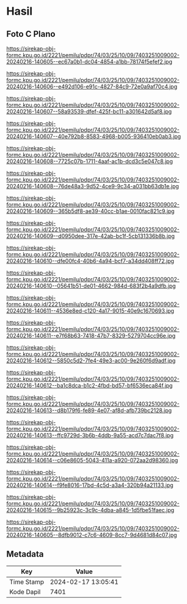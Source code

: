 # Hasil

## Foto C Plano

https://sirekap-obj-formc.kpu.go.id/2221/pemilu/pdpr/74/03/25/10/09/7403251009002-20240216-140605--ec67a0b1-dc04-4854-a1bb-78174f5efef2.jpg

https://sirekap-obj-formc.kpu.go.id/2221/pemilu/pdpr/74/03/25/10/09/7403251009002-20240216-140606--e492d106-e91c-4827-84c9-72e0a9af70c4.jpg

https://sirekap-obj-formc.kpu.go.id/2221/pemilu/pdpr/74/03/25/10/09/7403251009002-20240216-140607--58a93539-dfef-425f-bc11-a301642d5af8.jpg

https://sirekap-obj-formc.kpu.go.id/2221/pemilu/pdpr/74/03/25/10/09/7403251009002-20240216-140607--40e792b8-8583-4968-b005-936410eb0ab3.jpg

https://sirekap-obj-formc.kpu.go.id/2221/pemilu/pdpr/74/03/25/10/09/7403251009002-20240216-140608--7725c07b-1711-4aaf-ac1b-dcd3c5e047c8.jpg

https://sirekap-obj-formc.kpu.go.id/2221/pemilu/pdpr/74/03/25/10/09/7403251009002-20240216-140608--76de48a3-9d52-4ce9-9c34-a031bb63db1e.jpg

https://sirekap-obj-formc.kpu.go.id/2221/pemilu/pdpr/74/03/25/10/09/7403251009002-20240216-140609--365b5df8-ae39-40cc-b1ae-0010fac821c9.jpg

https://sirekap-obj-formc.kpu.go.id/2221/pemilu/pdpr/74/03/25/10/09/7403251009002-20240216-140609--d0950dee-317e-42ab-bc1f-5cb131336b8b.jpg

https://sirekap-obj-formc.kpu.go.id/2221/pemilu/pdpr/74/03/25/10/09/7403251009002-20240216-140610--dfe00fc4-40b6-4a94-bcf7-a34dd408ff72.jpg

https://sirekap-obj-formc.kpu.go.id/2221/pemilu/pdpr/74/03/25/10/09/7403251009002-20240216-140610--05641b51-de01-4662-984d-683f2b4a9dfb.jpg

https://sirekap-obj-formc.kpu.go.id/2221/pemilu/pdpr/74/03/25/10/09/7403251009002-20240216-140611--4536e8ed-c120-4a17-9015-40e9c1670693.jpg

https://sirekap-obj-formc.kpu.go.id/2221/pemilu/pdpr/74/03/25/10/09/7403251009002-20240216-140611--e7f68b63-7418-47b7-8329-5279704cc96e.jpg

https://sirekap-obj-formc.kpu.go.id/2221/pemilu/pdpr/74/03/25/10/09/7403251009002-20240216-140612--5850c5d2-7fe4-49e3-ac00-9e260f6d9adf.jpg

https://sirekap-obj-formc.kpu.go.id/2221/pemilu/pdpr/74/03/25/10/09/7403251009002-20240216-140612--ba1c8dca-b1c2-4fbd-bd57-bf6536eca84f.jpg

https://sirekap-obj-formc.kpu.go.id/2221/pemilu/pdpr/74/03/25/10/09/7403251009002-20240216-140613--d8b179f6-fe89-4e07-af8d-afb739bc2128.jpg

https://sirekap-obj-formc.kpu.go.id/2221/pemilu/pdpr/74/03/25/10/09/7403251009002-20240216-140613--ffc9729d-3b6b-4ddb-9a55-acd7c7dac7f8.jpg

https://sirekap-obj-formc.kpu.go.id/2221/pemilu/pdpr/74/03/25/10/09/7403251009002-20240216-140614--c06e8605-5043-411a-a920-072aa2d98360.jpg

https://sirekap-obj-formc.kpu.go.id/2221/pemilu/pdpr/74/03/25/10/09/7403251009002-20240216-140614--f9fe8016-17bd-4c5d-a3a4-320b94a21133.jpg

https://sirekap-obj-formc.kpu.go.id/2221/pemilu/pdpr/74/03/25/10/09/7403251009002-20240216-140615--9b25923c-3c9c-4dba-a845-1d5fbe51faec.jpg

https://sirekap-obj-formc.kpu.go.id/2221/pemilu/pdpr/74/03/25/10/09/7403251009002-20240216-140605--8dfb9012-c7c6-4609-8cc7-9d4681d84c07.jpg


## Metadata

| Key        | Value               |
| ---------- | ------------------- |
| Time Stamp | 2024-02-17 13:05:41 |
| Kode Dapil | 7401                |




